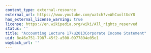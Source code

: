 ```yaml
---
content_type: external-resource
external_url: https://www.youtube.com/watch?v=WhCuoltUoY8
has_external_license_warning: true
license: https://en.wikipedia.org/wiki/All_rights_reserved
status: ''
title: "Accounting Lecture 17\u2013Corporate Income Statement"
uid: 8e46e751-7987-45f2-a500-0977894e05e1
wayback_url: ''
---
```

